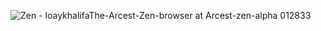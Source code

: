 
![Zen - loaykhalifaThe-Arcest-Zen-browser at Arcest-zen-alpha 012833](https://github.com/user-attachments/assets/dde884cd-70fe-4d66-baf4-d52389da2a35)

